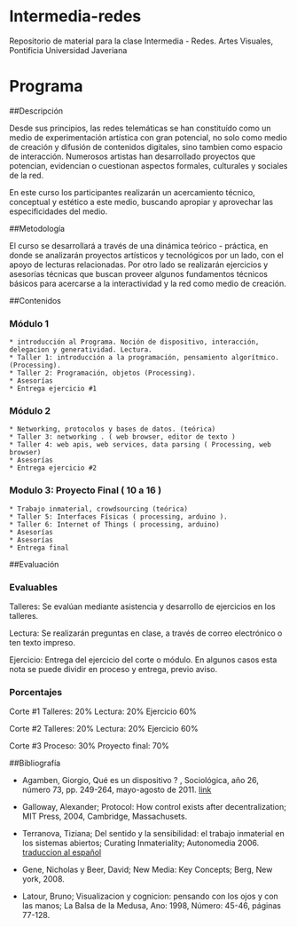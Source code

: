 # Intermedia-redes

Repositorio de material para la clase Intermedia - Redes.  Artes Visuales, Pontificia Universidad Javeriana

# Programa

##Descripción

Desde sus principios, las redes telemáticas se han constituído como un medio de experimentación artística con gran potencial, no solo como medio de creación y difusión de contenidos digitales, sino tambien como espacio de interacción.  Numerosos artistas han desarrollado proyectos que potencian, evidencian o cuestionan aspectos formales, culturales y sociales de la red.

En este curso los participantes realizarán un acercamiento técnico, conceptual y estético a este medio, buscando apropiar y aprovechar las especificidades del medio.


##Metodología

El curso se desarrollará a través de una dinámica teórico - práctica, en donde se analizarán proyectos artísticos y tecnológicos por un lado, con el apoyo de lecturas relacionadas.  Por otro lado se realizarán ejercicios y asesorías técnicas que buscan proveer algunos fundamentos técnicos básicos para acercarse a la interactividad y la red como medio de creación.


##Contenidos

### Módulo 1

    * introducción al Programa. Noción de dispositivo, interacción, delegacion y generatividad. Lectura.
    * Taller 1: introducción a la programación, pensamiento algorítmico. (Processing).
    * Taller 2: Programación, objetos (Processing).
    * Asesorías
    * Entrega ejercicio #1

### Módulo 2

    * Networking, protocolos y bases de datos. (teórica)
    * Taller 3: networking . ( web browser, editor de texto )
    * Taller 4: web apis, web services, data parsing ( Processing, web browser)
    * Asesorías
    * Entrega ejercicio #2

### Modulo 3: Proyecto Final ( 10 a 16 )

    * Trabajo inmaterial, crowdsourcing (teórica)
    * Taller 5: Interfaces Físicas ( processing, arduino ).
    * Taller 6: Internet of Things ( processing, arduino)
    * Asesorías
    * Asesorías
    * Entrega final


##Evaluación

### Evaluables

Talleres: Se evalúan mediante asistencia y desarrollo de ejercicios en los talleres.

Lectura: Se realizarán preguntas en clase, a través de correo electrónico o ten texto impreso.

Ejercicio: Entrega del ejercicio del corte o módulo.  En algunos casos esta nota se puede dividir en proceso y entrega, previo aviso.

### Porcentajes

Corte #1
    Talleres: 20%
    Lectura: 20%
    Ejercicio 60%

Corte #2
    Talleres: 20%
    Lectura: 20%
    Ejercicio 60%


Corte #3
    Proceso: 30%
    Proyecto final: 70%


##Bibliografía

* Agamben, Giorgio, Qué es un dispositivo ? , Sociológica, año 26, número 73, pp. 249-264, mayo-agosto de 2011. [link](http://www.revistasociologica.com.mx/pdf/7310.pdf)

*  Galloway, Alexander; Protocol: How control exists after decentralization; MIT Press, 2004, Cambridge, Massachusets.

*  Terranova, Tiziana; Del sentido y la sensibilidad: el trabajo inmaterial en los sistemas abiertos; Curating Inmateriality; Autonomedia 2006. [traduccion al español](https://privadotextos.wordpress.com/2012/12/03/del-sentido-y-la-sensibilidad-el-trabajo-inmaterial-en-los-sistemas-abiertos/)


* Gene, Nicholas y Beer, David; New Media: Key Concepts; Berg, New york, 2008.

* Latour, Bruno; Visualizacion y cognicion: pensando con los ojos y con las manos; La Balsa de la Medusa, Ano: 1998, Número: 45-46, páginas 77-128.


